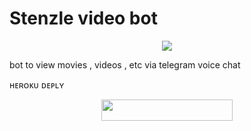 # Stenzle video bot

<p align="center">
  <a href="https://t.me/Stenzle_Videobot">
     <img src="https://telegra.ph/file/4243945a1a75da258a50b.jpg">
  </a>
</p>

bot to view movies , videos , etc via telegram voice chat

ʜᴇʀᴏᴋᴜ ᴅᴇᴘʟʏ 
<p align="center"><a href="https://heroku.com/deploy?template=https://github.com/sakhaavvaavaj93/stenzlevideobot"> <img src="https://img.shields.io/badge/Deploy%20To%20Heroku-blueviolet?style=for-the-badge&logo=heroku" width="210" height="34.45"/></a></p>
